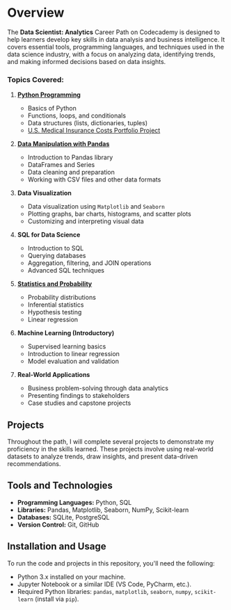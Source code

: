 # Overview

The **Data Scientist: Analytics** Career Path on Codecademy is designed to help learners develop key skills in data analysis and business intelligence. 
It covers essential tools, programming languages, and techniques used in the data science industry, with a focus on analyzing data, identifying trends, and making informed decisions based on data insights.

### Topics Covered:

1. **[Python Programming](https://github.com/nclements11/Data-Science-Portfolio/tree/main/Python%20Programming)**
   - Basics of Python
   - Functions, loops, and conditionals
   - Data structures (lists, dictionaries, tuples)
   - [U.S. Medical Insurance Costs Portfolio Project](https://github.com/nclements11/Data-Science-Portfolio/tree/main/US%20Medical%20Insurance%20Costs)

2. **[Data Manipulation with Pandas](https://github.com/nclements11/Data-Science-Portfolio/tree/main/Data%20Manipulation%20with%20Pandas)**
   - Introduction to Pandas library
   - DataFrames and Series
   - Data cleaning and preparation
   - Working with CSV files and other data formats

3. **Data Visualization**
   - Data visualization using `Matplotlib` and `Seaborn`
   - Plotting graphs, bar charts, histograms, and scatter plots
   - Customizing and interpreting visual data

4. **SQL for Data Science**
   - Introduction to SQL
   - Querying databases
   - Aggregation, filtering, and JOIN operations
   - Advanced SQL techniques

5. **[Statistics and Probability](https://github.com/nclements11/Data-Science-Portfolio/tree/main/Statistics%20and%20Probability)**
   - Probability distributions
   - Inferential statistics
   - Hypothesis testing
   - Linear regression

6. **Machine Learning (Introductory)**
   - Supervised learning basics
   - Introduction to linear regression
   - Model evaluation and validation

7. **Real-World Applications**
   - Business problem-solving through data analytics
   - Presenting findings to stakeholders
   - Case studies and capstone projects

## Projects

Throughout the path, I will complete several projects to demonstrate my proficiency in the skills learned. 
These projects involve using real-world datasets to analyze trends, draw insights, and present data-driven recommendations.

## Tools and Technologies

- **Programming Languages:** Python, SQL
- **Libraries:** Pandas, Matplotlib, Seaborn, NumPy, Scikit-learn
- **Databases:** SQLite, PostgreSQL
- **Version Control:** Git, GitHub

## Installation and Usage

To run the code and projects in this repository, you'll need the following:

- Python 3.x installed on your machine.
- Jupyter Notebook or a similar IDE (VS Code, PyCharm, etc.).
- Required Python libraries: `pandas`, `matplotlib`, `seaborn`, `numpy`, `scikit-learn` (install via `pip`).

